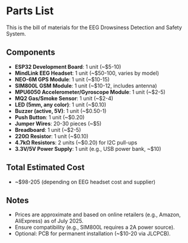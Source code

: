 # Parts List

This is the bill of materials for the EEG Drowsiness Detection and Safety System.

## Components
- **ESP32 Development Board**: 1 unit (~$5-10)
- **MindLink EEG Headset**: 1 unit (~$50-100, varies by model)
- **NEO-6M GPS Module**: 1 unit (~$10-15)
- **SIM800L GSM Module**: 1 unit (~$10-12, includes antenna)
- **MPU6050 Accelerometer/Gyroscope Module**: 1 unit (~$2-5)
- **MQ2 Gas/Smoke Sensor**: 1 unit (~$2-4)
- **LED (5mm, any color)**: 1 unit (~$0.10)
- **Buzzer (active, 5V)**: 1 unit (~$0.50-1)
- **Push Button**: 1 unit (~$0.20)
- **Jumper Wires**: 20-30 pieces (~$5)
- **Breadboard**: 1 unit (~$2-5)
- **220Ω Resistor**: 1 unit (~$0.10)
- **4.7kΩ Resistors**: 2 units (~$0.20) for I2C pull-ups
- **3.3V/5V Power Supply**: 1 unit (e.g., USB power bank, ~$10)

## Total Estimated Cost
- ~$98-205 (depending on EEG headset cost and supplier)

## Notes
- Prices are approximate and based on online retailers (e.g., Amazon, AliExpress) as of July 2025.
- Ensure compatibility (e.g., SIM800L requires a 2A power source).
- Optional: PCB for permanent installation (~$10-20 via JLCPCB).